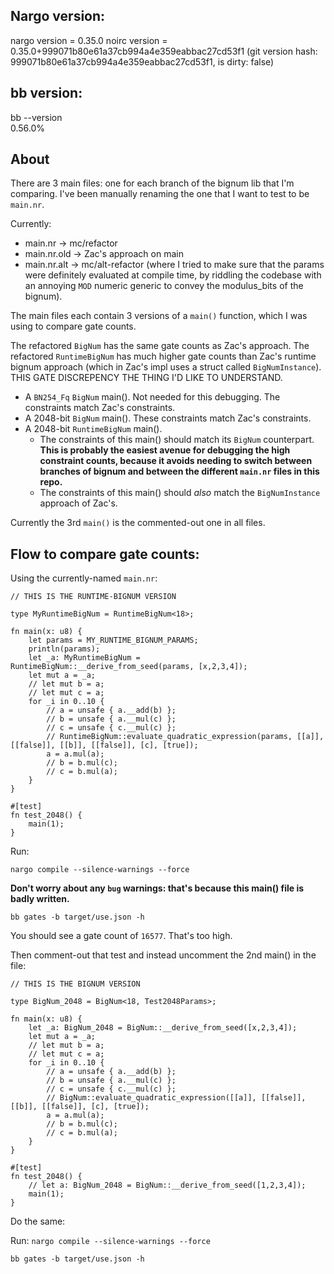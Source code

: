 

## Nargo version:
nargo version = 0.35.0
noirc version = 0.35.0+999071b80e61a37cb994a4e359eabbac27cd53f1
(git version hash: 999071b80e61a37cb994a4e359eabbac27cd53f1, is dirty: false)

## bb version:
bb --version   
0.56.0%

## About

There are 3 main files: one for each branch of the bignum lib that I'm comparing. I've been manually renaming the one that I want to test to be `main.nr`.

Currently:

- main.nr -> mc/refactor
- main.nr.old -> Zac's approach on main
- main.nr.alt -> mc/alt-refactor (where I tried to make sure that the params were definitely evaluated at compile time, by riddling the codebase with an annoying `MOD` numeric generic to convey the modulus_bits of the bignum).


The main files each contain 3 versions of a `main()` function, which I was using to compare gate counts.

The refactored `BigNum` has the same gate counts as Zac's approach.
The refactored `RuntimeBigNum` has much higher gate counts than Zac's runtime bignum approach (which in Zac's impl uses a struct called `BigNumInstance`). THIS GATE DISCREPENCY THE THING I'D LIKE TO UNDERSTAND.

- A `BN254_Fq` `BigNum` main(). Not needed for this debugging. The constraints match Zac's constraints.
- A 2048-bit `BigNum` main(). These constraints match Zac's constraints.
- A 2048-bit `RuntimeBigNum` main().
    - The constraints of this main() should match its `BigNum` counterpart. **This is probably the easiest avenue for debugging the high constraint counts, because it avoids needing to switch between branches of bignum and between the different `main.nr` files in this repo.**
    - The constraints of this main() should _also_ match the `BigNumInstance` approach of Zac's.

Currently the 3rd `main()` is the commented-out one in all files.

## Flow to compare gate counts:

Using the currently-named `main.nr`:

```noir
// THIS IS THE RUNTIME-BIGNUM VERSION

type MyRuntimeBigNum = RuntimeBigNum<18>;

fn main(x: u8) {
    let params = MY_RUNTIME_BIGNUM_PARAMS;
    println(params);
    let _a: MyRuntimeBigNum = RuntimeBigNum::__derive_from_seed(params, [x,2,3,4]);
    let mut a = _a;
    // let mut b = a;
    // let mut c = a;
    for _i in 0..10 {
        // a = unsafe { a.__add(b) };
        // b = unsafe { a.__mul(c) };
        // c = unsafe { c.__mul(c) };
        // RuntimeBigNum::evaluate_quadratic_expression(params, [[a]], [[false]], [[b]], [[false]], [c], [true]);
        a = a.mul(a);
        // b = b.mul(c);
        // c = b.mul(a);
    }
}

#[test]
fn test_2048() {
    main(1);
}
```

Run:

`nargo compile --silence-warnings --force`

**Don't worry about any `bug` warnings: that's because this main() file is badly written.**

`bb gates -b target/use.json -h`


You should see a gate count of `16577`. That's too high.


Then comment-out that test and instead uncomment the 2nd main() in the file:

```noir
// THIS IS THE BIGNUM VERSION

type BigNum_2048 = BigNum<18, Test2048Params>;

fn main(x: u8) {
    let _a: BigNum_2048 = BigNum::__derive_from_seed([x,2,3,4]);
    let mut a = _a;
    // let mut b = a;
    // let mut c = a;
    for _i in 0..10 {
        // a = unsafe { a.__add(b) };
        // b = unsafe { a.__mul(c) };
        // c = unsafe { c.__mul(c) };
        // BigNum::evaluate_quadratic_expression([[a]], [[false]], [[b]], [[false]], [c], [true]);
        a = a.mul(a);
        // b = b.mul(c);
        // c = b.mul(a);
    }
}

#[test]
fn test_2048() {
    // let a: BigNum_2048 = BigNum::__derive_from_seed([1,2,3,4]);
    main(1);
}
```

Do the same:

Run:
`nargo compile --silence-warnings --force`

`bb gates -b target/use.json -h`
